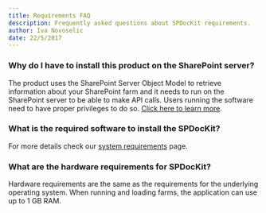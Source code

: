 ```yaml
---
title: Requirements FAQ
description: Frequently asked questions about SPDocKit requirements.
author: Iva Novoselic
date: 22/5/2017
---
```


### Why do I have to install this product on the SharePoint server?

The product uses the SharePoint Server Object Model to retrieve information about your SharePoint farm and it needs to run on the SharePoint server to be able to make API calls. Users running the software need to have proper privileges to do so. [Click here to learn more](#internal/requirements/sharepoint-on-premises-user-permissions-requirements).

### What is the required software to install the SPDocKit?

For more details check our [system requirements](#internal/requirements/system-requirements) page.

### What are the hardware requirements for SPDocKit?

Hardware requirements are the same as the requirements for the underlying operating system. When running and loading farms, the application can use up to 1 GB RAM.